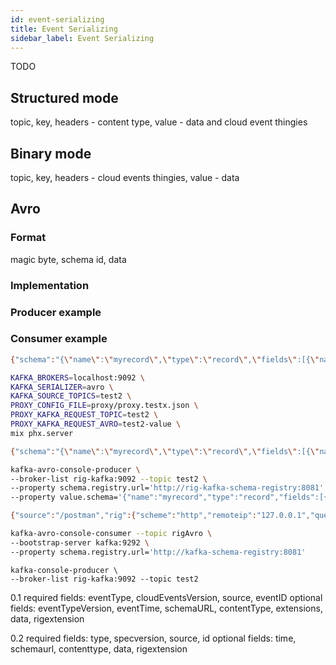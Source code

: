 ```yaml
---
id: event-serializing
title: Event Serializing
sidebar_label: Event Serializing
---
```


TODO

## Structured mode

topic, key, headers - content type, value - data and cloud event thingies

## Binary mode

topic, key, headers - cloud events thingies, value - data

## Avro

### Format

magic byte, schema id, data

### Implementation

### Producer example

### Consumer example

```bash
{"schema":"{\"name\":\"myrecord\",\"type\":\"record\",\"fields\":[{\"name\":\"foo\",\"type\":\"string\"}]}"}
```

```bash
KAFKA_BROKERS=localhost:9092 \
KAFKA_SERIALIZER=avro \
KAFKA_SOURCE_TOPICS=test2 \
PROXY_CONFIG_FILE=proxy/proxy.testx.json \
PROXY_KAFKA_REQUEST_TOPIC=test2 \
PROXY_KAFKA_REQUEST_AVRO=test2-value \
mix phx.server
```

```bash
{"schema":"{\"name\":\"myrecord\",\"type\":\"record\",\"fields\":[{\"name\":\"source\",\"type\":\"string\"},{\"name\":\"rig\",\"type\":{\"name\":\"rig\",\"type\":\"record\",\"fields\":[{\"name\":\"scheme\",\"type\":\"string\"},{\"name\":\"remoteip\",\"type\":\"string\"},{\"name\":\"query\",\"type\":\"string\"},{\"name\":\"port\",\"type\":\"int\"},{\"name\":\"path\",\"type\":\"string\"},{\"name\":\"method\",\"type\":\"string\"},{\"name\":\"host\",\"type\":\"string\"},{\"name\":\"headers\",\"type\":{\"type\":\"array\",\"items\":{\"type\":\"array\",\"items\":\"string\"}}},{\"name\":\"correlation\",\"type\":\"string\"}]}},{\"name\":\"extensions\",\"type\":{\"name\":\"extensions\",\"type\":\"record\",\"fields\":[]}},{\"name\":\"eventTypeVersion\",\"type\":\"string\"},{\"name\":\"eventType\",\"type\":\"string\"},{\"name\":\"eventTime\",\"type\":\"int\",\"logicalType\":\"date\"},{\"name\":\"eventID\",\"type\":\"string\"},{\"name\":\"data\",\"type\":{\"name\":\"data\",\"type\":\"record\",\"fields\":[{\"name\":\"foo\",\"type\":\"string\"}]}},{\"name\":\"contentType\",\"type\":\"string\"},{\"name\":\"cloudEventsVersion\",\"type\":\"string\"}]}"}

kafka-avro-console-producer \
--broker-list rig-kafka:9092 --topic test2 \
--property schema.registry.url='http://rig-kafka-schema-registry:8081' \
--property value.schema='{"name":"myrecord","type":"record","fields":[{"name":"source","type":"string"},{"name":"rig","type":{"name":"rig","type":"record","fields":[{"name":"scheme","type":"string"},{"name":"remoteip","type":"string"},{"name":"query","type":"string"},{"name":"port","type":"int"},{"name":"path","type":"string"},{"name":"method","type":"string"},{"name":"host","type":"string"},{"name":"headers","type":{"type":"array","items":{"type":"array","items":"string"}}},{"name":"correlation","type":"string"}]}},{"name":"extensions","type":{"name":"extensions","type":"record","fields":[]}},{"name":"eventTypeVersion","type":"string"},{"name":"eventType","type":"string"},{"name":"eventTime","type":"string"},{"name":"eventID","type":"string"},{"name":"data","type":{"name":"data","type":"record","fields":[{"name":"foo","type":"string"}]}},{"name":"contentType","type":"string"},{"name":"cloudEventsVersion","type":"string"}]}'

{"source":"/postman","rig":{"scheme":"http","remoteip":"127.0.0.1","query":"","port":4000,"path":"/myapi/publish-async","method":"POST","host":"localhost","headers":[["accept","*/*"],["accept-encoding","gzip, deflate"],["cache-control","no-cache"],["connection","keep-alive"],["content-length","418"],["content-type","application/json"],["host","localhost:4000"],["postman-token","8e6cbed9-2d7d-4998-b90f-56a5fdeeb410"],["user-agent","PostmanRuntime/7.6.0"]],"correlation":"g2dkAA1ub25vZGVAbm9ob3N0AAAD7QAAAAAA"},"extensions":{},"eventTypeVersion":"1.0","eventType":"com.example","eventTime":"2018-04-05T17:31:00Z","eventID":"069711bf-3946-4661-984f-c667657b8d85","data":{"foo":"test"},"contentType":"application/json","cloudEventsVersion":"0.1"}

kafka-avro-console-consumer --topic rigAvro \
--bootstrap-server kafka:9292 \
--property schema.registry.url='http://kafka-schema-registry:8081'
```

```
kafka-console-producer \
--broker-list rig-kafka:9092 --topic test2
```

0.1
required fields: eventType, cloudEventsVersion, source, eventID
optional fields: eventTypeVersion, eventTime, schemaURL, contentType, extensions, data, rigextension

0.2
required fields: type, specversion, source, id
optional fields: time, schemaurl, contenttype, data, rigextension
